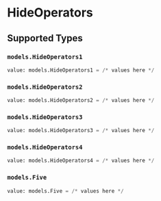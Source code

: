 # HideOperators


## Supported Types

### `models.HideOperators1`

```python
value: models.HideOperators1 = /* values here */
```

### `models.HideOperators2`

```python
value: models.HideOperators2 = /* values here */
```

### `models.HideOperators3`

```python
value: models.HideOperators3 = /* values here */
```

### `models.HideOperators4`

```python
value: models.HideOperators4 = /* values here */
```

### `models.Five`

```python
value: models.Five = /* values here */
```

